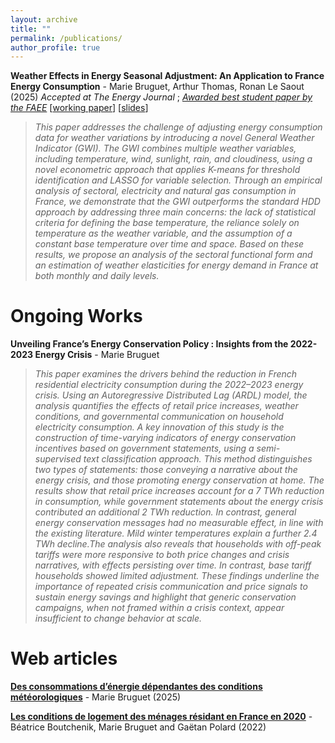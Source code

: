 ```yaml
---
layout: archive
title: ""
permalink: /publications/
author_profile: true
---
```






**Weather Effects in Energy Seasonal Adjustment: An Application to France Energy Consumption** - Marie Bruguet, Arthur Thomas, Ronan Le Saout (2025) *Accepted at The Energy Journal* ; [*Awarded best student paper by the FAEE*](https://www.faee.fr/fr/51-prix-de-l-aee.html) [[working paper](https://mbruguet.github.io/files/ej_bruguet.pdf)] [[slides](https://mbruguet.github.io/files/faee_bruguet.pdf)] 

>*This paper addresses the challenge of adjusting energy consumption data for weather variations by introducing a novel General Weather Indicator (GWI). The GWI combines multiple weather variables, including temperature, wind, sunlight, rain, and cloudiness, using a novel econometric approach that applies K-means for threshold identification and LASSO for variable selection. Through an empirical analysis of sectoral, electricity and natural gas consumption in France, we demonstrate that the GWI outperforms the standard HDD approach by addressing three main concerns: the lack of statistical
criteria for defining the base temperature, the reliance solely on temperature as the weather variable, and the assumption of a constant base temperature over time and space. Based on these results, we propose an analysis of the sectoral functional form and an estimation of weather elasticities for energy demand in France at both monthly and daily levels.*

# Ongoing Works
**Unveiling France’s Energy Conservation Policy : Insights from the 2022-2023 Energy Crisis** - Marie Bruguet
>*This paper examines the drivers behind the reduction in French residential electricity consumption during the 2022–2023 energy crisis. Using an Autoregressive Distributed Lag (ARDL) model, the analysis quantifies the effects of retail price increases, weather conditions, and governmental communication on household electricity consumption. A key innovation of this study is the construction of time-varying indicators of energy conservation incentives based on government statements, using a semi-supervised text classification approach. This method distinguishes two types of statements: those conveying a narrative about the energy crisis, and those promoting energy conservation at home. The results show that retail price increases account for a 7 TWh reduction in consumption, while government statements about the energy crisis contributed an additional 2 TWh reduction. In contrast, general energy conservation messages had no measurable effect, in line with the existing literature. Mild winter temperatures explain a further 2.4 TWh decline.The analysis also reveals that households with off-peak tariffs were more responsive to both price changes and crisis narratives, with effects persisting over time. In contrast, base tariff households showed limited adjustment. These findings underline the importance of repeated crisis communication and price signals to sustain energy savings and highlight that generic conservation campaigns, when not framed within a crisis context, appear insufficient to change behavior at scale.*

# Web articles
[**Des consommations d’énergie dépendantes des conditions météorologiques**](https://www.statistiques.developpement-durable.gouv.fr/des-consommations-denergie-dependantes-des-conditions-meteorologiques?rubrique=20&dossier=171) - Marie Bruguet (2025)

[**Les conditions de logement des ménages résidant en France en 2020**](https://www.statistiques.developpement-durable.gouv.fr/les-conditions-de-logement-des-menages-residant-en-france-en-2020?rubrique=54&dossier=1050) - Béatrice Boutchenik, Marie Bruguet and Gaëtan Polard (2022)
